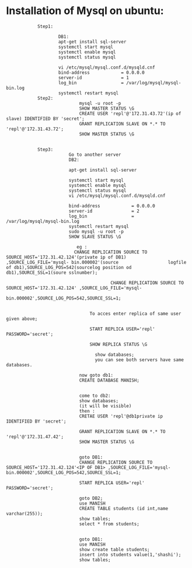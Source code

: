 # Installation of Mysql on ubuntu:
                Step1:

                        DB1:
                        apt-get install sql-server
                        systemctl start mysql
                        systemctl enable mysql
                        systemctl status mysql

                        vi /etc/mysql/mysql.conf.d/mysqld.cnf
                        bind-address            = 0.0.0.0
                        server-id               = 1
                        log_bin                 = /var/log/mysql/mysql-bin.log
                        systemctl restart mysql
                Step2:
                                mysql -u root -p
                                SHOW MASTER STATUS \G
                                CREATE USER 'repl'@'172.31.43.72'(ip of slave) IDENTIFIED BY 'secret';
                                GRANT REPLICATION SLAVE ON *.* TO 'repl'@'172.31.43.72';
                                SHOW MASTER STATUS \G


                Step3:
                            Go to another server 
                            DB2:

                            apt-get install sql-server

                            systemctl start mysql
                            systemctl enable mysql
                            systemctl status mysql
                            vi /etc/mysql/mysql.conf.d/mysqld.cnf

                            bind-address            = 0.0.0.0
                            server-id               = 2
                            log_bin                 = /var/log/mysql/mysql-bin.log
                            systemctl restart mysql
                            sudo mysql -u root -p
                            SHOW SLAVE STATUS \G

                               eg :
                              CHANGE REPLICATION SOURCE TO SOURCE_HOST='172.31.42.124'(private ip of DB1) ,SOURCE_LOG_FILE='mysql- bin.000002'(source                   logfile of db1),SOURCE_LOG_POS=542(sourcelog position od db1),SOURCE_SSL=1(soure sslnumber);

                                            CHANGE REPLICATION SOURCE TO SOURCE_HOST='172.31.42.124' ,SOURCE_LOG_FILE='mysql-                        
                                            bin.000002',SOURCE_LOG_POS=542,SOURCE_SSL=1;


                                    To acces enter replica of same user given above;

                                    START REPLICA USER='repl' PASSWORD='secret';

                                    SHOW REPLICA STATUS \G

                                      show databases;
                                      you can see both servers have same databases.

                                now goto db1:
                                CREATE DATABASE MANISH;


                                come to db2:
                                show databases;
                                (it will be visible)
                                then :
                                CRETAE USER 'repl'@db1private ip IDENTIFIED BY 'secret';

                                GRANT REPLICATION SLAVE ON *.* TO 'repl'@'172.31.47.42';
                                SHOW MASTER STATUS \G


                                goto DB1:
                                CHANGE REPLICATION SOURCE TO SOURCE_HOST='172.31.42.124'<IP OF DB1> ,SOURCE_LOG_FILE='mysql-                                              bin.000002',SOURCE_LOG_POS=542,SOURCE_SSL=1;

                                START REPLICA USER='repl' PASSWORD='secret';

                                goto DB2;
                                use MANISH
                                CREATE TABLE students (id int,name varchar(255));
                                show tables;
                                select * from students;


                                goto DB1:
                                use MANISH
                                show create table students;
                                insert into students value(1,'shashi');
                                show tables;
